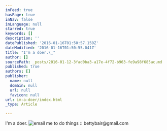```yaml
---
inFeed: true
hasPage: true
inNav: false
inLanguage: null
starred: true
keywords: []
description: ''
datePublished: '2016-01-16T01:50:57.150Z'
dateModified: '2016-01-16T01:50:55.041Z'
title: "I'm a doer.\_"
author: []
sourcePath: _posts/2016-01-12-3fad0ba3-a17e-4f72-b963-fe9a98f685ac.md
published: true
authors: []
publisher:
  name: null
  domain: null
  url: null
  favicon: null
url: im-a-doer/index.html
_type: Article

---
```

I'm a doer.
![email me to do things :: bettybair@gmail.com](https://s3-us-west-2.amazonaws.com/the-grid-img/p/f5522b828b47201206709d432b31a24c0d5c1969.jpg)

#
